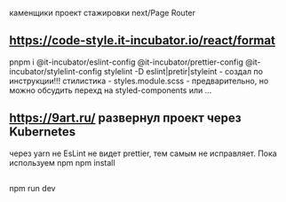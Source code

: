 каменщики проект стажировки next/Page Router
## https://code-style.it-incubator.io/react/format
pnpm i @it-incubator/eslint-config @it-incubator/prettier-config @it-incubator/stylelint-config stylelint -D
eslint|pretir|styleint - создал по инструкции!!!
стилистика - styles.module.scss - предварительно, но можно обсудить перехд на styled-components или ...
## https://9art.ru/ развернул проект через Kubernetes
через yarn не EsLint не видет prettier, тем самым не исправляет. Пока используем npm
npm install
##
npm run dev
